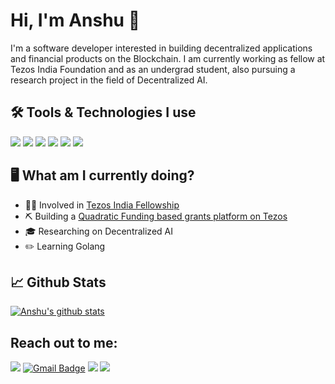 # Hi, I'm Anshu 👋

I'm a software developer interested in building decentralized applications and financial products on the Blockchain. I am currently working as fellow at Tezos India Foundation and as an undergrad student, also pursuing a research project in the field of Decentralized AI.

## 🛠️ Tools & Technologies I use

![](https://img.shields.io/badge/front%20end-React%20JS-informational?style=for-the-badge&color=blue&logo=react&logoColor=white)
![](https://img.shields.io/badge/Backend-mongodb%2c%20Express-informational?style=for-the-badge&color=blue&logo=mongodb&logoColor=white)
![](https://img.shields.io/badge/Tezos-SmartPy%2c%20Taquito-informational?style=for-the-badge&color=blue&logo=python&logoColor=white)
![](https://img.shields.io/badge/Ethereum-Solidity%2c%20Web3.JS-informational?style=for-the-badge&color=blue&logo=ethereum&logoColor=white)
![](https://img.shields.io/badge/Editor-VS%20Code-informational?style=for-the-badge&color=blue&logo=intellij-idea) 
![](https://img.shields.io/badge/Algorithmic%20Coding-C++-informational?style=for-the-badge&color=blue&logo=c%2b%2b&logoColor=white)

## 🖥️ What am I currently doing?

- 👨‍💻 Involved in [Tezos India Fellowship](https://twitter.com/hacktezos)
- ⛏️ Building a [Quadratic Funding based grants platform on Tezos](https://devfolio.co/submissions/tezqf)
- 🎓 Researching on Decentralized AI
- ✏️ Learning Golang

## 📈 Github Stats

[![Anshu's github stats](https://github-readme-stats.vercel.app/api?username=AnshuJalan&hide=stars,issues&bg_color=007EC6&title_color=ffffff&text_color=ffffff&show_icons=true&icon_color=ffffff)](https://github.com/anuraghazra/github-readme-stats)

## Reach out to me:

<a href="https://www.linkedin.com/in/anshu-jalan-3479a0135/"><img src="https://img.shields.io/badge/linkedin-%230077B5.svg?&style=for-the-badge&logo=linkedin&logoColor=white"/></a>
[![Gmail Badge](https://img.shields.io/badge/-Gmail-c14438?style=for-the-badge&logo=gmail&logoColor=white)](mailto:contato.weltonf@gmail.com)
<a href="https://twitter.com/aj_jalan"><img src="https://img.shields.io/badge/twitter-1da1f2.svg?&style=for-the-badge&logo=twitter&logoColor=white"/></a>
<a href="https://instagram.com/anshujalan99"><img src="https://img.shields.io/badge/instagram-%23E4405F.svg?&style=for-the-badge&logo=instagram&logoColor=white"/></a>
